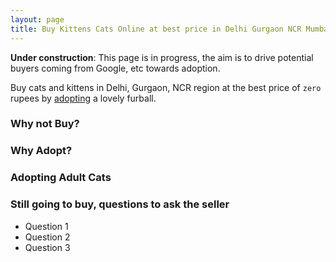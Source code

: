 ```yaml
---
layout: page
title: Buy Kittens Cats Online at best price in Delhi Gurgaon NCR Mumbai Pune India
---
```


**Under construction**: This page is in progress, the aim is to drive potential
buyers coming from Google, etc towards adoption.

Buy cats and kittens in Delhi, Gurgaon, NCR region at the best price of `zero`
rupees by [adopting](/adopt) a lovely furball.

### Why not Buy?

### Why Adopt?

### Adopting Adult Cats

### Still going to buy, questions to ask the seller

- Question 1
- Question 2
- Question 3

